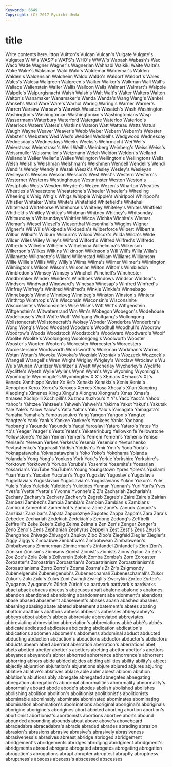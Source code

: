 ```yaml
---
Keywords: 6649 
Copyright: (C) 2017 Ryuichi Ueda
---
```


# title

Write contents here.
itton Vuitton's Vulcan Vulcan's Vulgate
Vulgate's Vulgates W W's WASP's WATS's WHO's WWW's Wabash Wabash's
Wac Waco Wade Wagner Wagner's Wagnerian Wahhabi Waikiki Waite Waite's
Wake Wake's Waksman Wald Wald's Waldemar Waldemar's Walden Walden's Waldensian
Waldheim Waldo Waldo's Waldorf Waldorf's Wales Wales's Walesa Walgreen Walgreen's
Walker Walker's Walkman Wall Wall's Wallace Wallenstein Waller Wallis Walloon
Walls Walmart Walmart's Walpole Walpole's Walpurgisnacht Walsh Walsh's Walt Walt's
Walter Walters Walton Walton's Wanamaker Wanamaker's Wanda Wanda's Wang Wang's
Wankel Wankel's Ward Ware Ware's Warhol Waring Waring's Warner Warner's
Warren Warsaw Warsaw's Warwick Wasatch Wasatch's Wash Washington Washington's Washingtonian
Washingtonian's Washingtonians Wasp Wassermann Waterbury Waterford Watergate Waterloo Waterloo's Waterloos
Waters Waters's Watkins Watson Watt Watteau Watts Watusi Waugh Wayne
Weaver Weaver's Webb Weber Webern Webern's Webster Webster's Websters Wed
Wed's Weddell Weddell's Wedgwood Wednesday Wednesday's Wednesdays Weeks Weeks's Wehrmacht
Wei Wei's Weierstrass Weierstrass's Weill Weill's Weinberg Weinberg's Weiss Weiss's
Weissmuller Weissmuller's Weizmann Welch Weldon Weldon's Welland Welland's Weller Weller's
Welles Wellington Wellington's Wellingtons Wells Welsh Welsh's Welshman Welshman's Welshmen
Wendell Wendell's Wendi Wendi's Wendy Wendy's Wesak Wesak's Wesley Wesley's
Wesleyan Wesleyan's Wessex Wesson Wesson's West West's Western Western's Westerner
Westerns Westinghouse Westminster Weston Weston's Westphalia Wests Weyden Weyden's Wezen
Wezen's Wharton Wheaties Wheaties's Wheatstone Wheatstone's Wheeler Wheeler's Wheeling Wheeling's
Whig Whig's Whigs Whipple Whipple's Whirlpool Whirlpool's Whistler Whitaker White
White's Whitefield Whitefield's Whitehall Whitehead Whitehorse Whitehorse's Whiteley Whiteley's Whites
Whitfield Whitfield's Whitley Whitley's Whitman Whitney Whitney's Whitsunday Whitsunday's Whitsundays
Whittier Wicca Wichita Wichita's Wiemar Wiemar's Wiesel Wiesel's Wiesenthal Wiesenthal's
Wiggins Wigner Wigner's Wii Wii's Wikipedia Wikipedia's Wilberforce Wilbert Wilbert's
Wilbur Wilbur's Wilburn Wilburn's Wilcox Wilcox's Wilda Wilda's Wilde Wilder
Wiles Wiley Wiley's Wilford Wilford's Wilfred Wilfred's Wilfredo Wilfredo's Wilhelm
Wilhelm's Wilhelmina Wilhelmina's Wilkerson Wilkerson's Wilkes Wilkins Wilkinson Wilkinson's Will
Will's Willa Willa's Willamette Willamette's Willard Willemstad William Williams Williamson
Willie Willie's Willis Willy Willy's Wilma Wilma's Wilmer Wilmer's Wilmington
Wilmington's Wilson Wilson's Wilsonian Wilton Wilton's Wimbledon Wimbledon's Wimsey Wimsey's
Winchell Winchell's Winchester Windbreaker Windex Windex's Windhoek Windows Windsor Windsor's
Windsors Windward Windward's Winesap Winesap's Winfred Winfred's Winfrey Winfrey's Winifred
Winifred's Winkle Winkle's Winnebago Winnebago's Winnie Winnipeg Winnipeg's Winston Winston's
Winters Winthrop Winthrop's Wis Wisconsin Wisconsin's Wisconsinite Wisconsinite's Wisconsinites Wise
Wise's Witt Witt's Wittgenstein Wittgenstein's Witwatersrand Wm Wm's Wobegon Wobegon's
Wodehouse Wodehouse's Wolf Wolfe Wolff Wolfgang Wolfgang's Wollongong Wollstonecraft Wollstonecraft's
Wolsey Wonder Wonderbra Wonderbra's Wong Wong's Wood Woodard Woodard's Woodhull
Woodhull's Woodrow Woodrow's Woods Woodstock Woodstock's Woodward Woodward's Woolf Woolite
Woolite's Woolongong Woolongong's Woolworth Wooster Wooster's Wooten Wooten's Worcester Worcester's
Worcesters Worcestershire Wordsworth Wordsworth's Workman Workman's Worms Wotan Wotan's Wovoka
Wovoka's Wozniak Wozniak's Wozzeck Wozzeck's Wrangell Wrangell's Wren Wright Wrigley
Wrigley's Wroclaw Wroclaw's Wu Wu's Wuhan Wurlitzer Wurlitzer's Wyatt Wycherley
Wycherley's Wycliffe Wycliffe's Wyeth Wylie Wylie's Wynn Wynn's Wyo Wyoming
Wyoming's Wyomingite Wyomingite's Wyomingites X X's XEmacs XEmacs's XL's Xanadu
Xanthippe Xavier Xe Xe's Xenakis Xenakis's Xenia Xenia's Xenophon Xerox
Xerox's Xeroxes Xerxes Xhosa Xhosa's Xi'an Xiaoping Xiaoping's Ximenes Xingu
Xingu's Xiongnu Xiongnu's Xmas Xmas's Xmases Xochipilli Xochipilli's Xuzhou Xuzhou's
Y Y's Yacc Yacc's Yahoo Yahoo's Yahtzee Yahtzee's Yahweh Yahweh's
Yakima Yakut Yakut's Yakutsk Yale Yale's Yalow Yalow's Yalta Yalta's
Yalu Yalu's Yamagata Yamagata's Yamaha Yamaha's Yamoussoukro Yang Yangon Yangon's
Yangtze Yangtze's Yank Yank's Yankee Yankee's Yankees Yanks Yaobang Yaobang's
Yaounde Yaounde's Yaqui Yaroslavl Yataro Yataro's Yates Yb Yb's Yeager
Yeager's Yeats Yeats's Yekaterinburg Yellowknife Yellowstone Yellowstone's Yeltsin Yemen Yemen's
Yemeni Yemeni's Yemenis Yenisei Yenisei's Yerevan Yerkes Yerkes's Yesenia Yesenia's
Yevtushenko Yevtushenko's Yggdrasil Yiddish Yiddish's Ymir Ymir's Yoda Yoda's Yoknapatawpha
Yoknapatawpha's Yoko Yoko's Yokohama Yolanda Yolanda's Yong Yong's Yonkers York
York's Yorkie Yorkshire Yorkshire's Yorktown Yorktown's Yoruba Yoruba's Yosemite Yosemite's
Yossarian Yossarian's YouTube YouTube's Young Youngstown Ypres Ypres's Ypsilanti Yuan
Yuan's Yucatan Yucatan's Yugo Yugoslav Yugoslav's Yugoslavia Yugoslavia's Yugoslavian Yugoslavian's
Yugoslavians Yukon Yukon's Yule Yule's Yules Yuletide Yuletide's Yuletides Yunnan
Yunnan's Yuri Yuri's Yves Yves's Yvette Yvette's Yvonne Yvonne's Z
Z's Zachariah Zachariah's Zachary Zachary's Zachery Zachery's Zagreb Zagreb's Zaire
Zaire's Zairian Zambezi Zambezi's Zambia Zambia's Zambian Zambian's Zambians Zamboni
Zamenhof Zamenhof's Zamora Zane Zane's Zanuck Zanuck's Zanzibar Zanzibar's Zapata
Zaporozhye Zapotec Zappa Zappa's Zara Zara's Zebedee Zechariah Zedekiah Zedekiah's
Zedong Zedong's Zeffirelli Zeffirelli's Zeke Zeke's Zelig Zelma Zelma's Zen
Zen's Zenger Zenger's Zeno Zeno's Zens Zephaniah Zephyrus Zeppelin Zest
Zest's Zeus Zeus's Zhengzhou Zhivago Zhivago's Zhukov Zibo Zibo's Ziegfeld
Ziegler Ziegler's Ziggy Ziggy's Zimbabwe Zimbabwe's Zimbabwean Zimbabwean's Zimbabweans Zimmerman
Zimmerman's Zinfandel Zinfandel's Zion Zion's Zionism Zionism's Zionisms Zionist Zionist's
Zionists Zions Ziploc Zn Zn's Zoe Zoe's Zola Zola's Zollverein
Zoloft Zomba Zomba's Zorn Zoroaster Zoroaster's Zoroastrian Zoroastrian's Zoroastrianism Zoroastrianism's
Zoroastrianisms Zorro Zorro's Zosma Zosma's Zr Zr's Zsigmondy Zubenelgenubi Zubenelgenubi's
Zubeneschamali Zubeneschamali's Zukor Zukor's Zulu Zulu's Zulus Zuni Zwingli Zwingli's
Zworykin Zyrtec Zyrtec's Zyuganov Zyuganov's Zürich Zürich's a aardvark aardvark's
aardvarks abaci aback abacus abacus's abacuses abaft abalone abalone's abalones
abandon abandoned abandoning abandonment abandonment's abandons abase abased abasement abasement's
abases abash abashed abashes abashing abasing abate abated abatement abatement's
abates abating abattoir abattoir's abattoirs abbess abbess's abbesses abbey abbey's
abbeys abbot abbot's abbots abbreviate abbreviated abbreviates abbreviating abbreviation abbreviation's
abbreviations abbé abbé's abbés abdicate abdicated abdicates abdicating abdication abdication's
abdications abdomen abdomen's abdomens abdominal abduct abducted abducting abduction abduction's
abductions abductor abductor's abductors abducts abeam abed aberrant aberration aberration's
aberrations abet abets abetted abetter abetter's abetters abetting abettor abettor's
abettors abeyance abeyance's abhor abhorred abhorrence abhorrence's abhorrent abhorring abhors
abide abided abides abiding abilities ability ability's abject abjectly abjuration
abjuration's abjurations abjure abjured abjures abjuring ablative ablative's ablatives ablaze
able abler ablest abloom ablution ablution's ablutions ably abnegate abnegated
abnegates abnegating abnegation abnegation's abnormal abnormalities abnormality abnormality's abnormally aboard
abode abode's abodes abolish abolished abolishes abolishing abolition abolition's abolitionist
abolitionist's abolitionists abominable abominably abominate abominated abominates abominating abomination abomination's
abominations aboriginal aboriginal's aboriginals aborigine aborigine's aborigines abort aborted aborting
abortion abortion's abortionist abortionist's abortionists abortions abortive aborts abound abounded
abounding abounds about above above's aboveboard abracadabra abracadabra's abrade abraded
abrades abrading abrasion abrasion's abrasions abrasive abrasive's abrasively abrasiveness abrasiveness's
abrasives abreast abridge abridged abridgement abridgement's abridgements abridges abridging abridgment
abridgment's abridgments abroad abrogate abrogated abrogates abrogating abrogation abrogation's abrogations
abrupt abrupter abruptest abruptly abruptness abruptness's abscess abscess's abscessed abscesses
